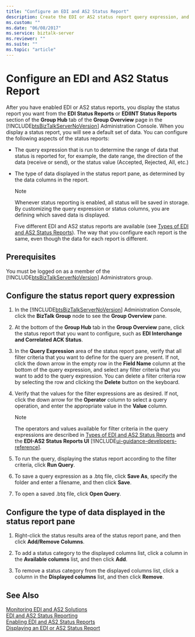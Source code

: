 ```yaml
---
title: "Configure an EDI and AS2 Status Report"
description: Create the EDI or AS2 status report query expression, and select the data you want displayed in the report for in BizTalk Server
ms.custom: ""
ms.date: "06/08/2017"
ms.service: biztalk-server
ms.reviewer: ""
ms.suite: ""
ms.topic: "article"
---
```

# Configure an EDI and AS2 Status Report
After you have enabled EDI or AS2 status reports, you display the status report you want from the **EDI Status Reports** or **EDIINT Status Reports** section of the **Group Hub** tab of the **Group Overview** page in the [!INCLUDE[btsBizTalkServerNoVersion](../includes/btsbiztalkservernoversion-md.md)] Administration Console. When you display a status report, you will see a default set of data. You can configure the following aspects of the status reports:  
  
- The query expression that is run to determine the range of data that status is reported for, for example, the date range, the direction of the data (receive or send), or the status value (Accepted, Rejected, All, etc.)  
  
- The type of data displayed in the status report pane, as determined by the data columns in the report.  
  
  > [!NOTE]
  >  Whenever status reporting is enabled, all status will be saved in storage. By customizing the query expression or status columns, you are defining which saved data is displayed.  
  
  Five different EDI and AS2 status reports are available (see [Types of EDI and AS2 Status Reports](../core/types-of-edi-and-as2-status-reports.md)). The way that you configure each report is the same, even though the data for each report is different.  
  
## Prerequisites  
 You must be logged on as a member of the [!INCLUDE[btsBizTalkServerNoVersion](../includes/btsbiztalkservernoversion-md.md)] Administrators group.  
  
## Configure the status report query expression  
  
1. In the [!INCLUDE[btsBizTalkServerNoVersion](../includes/btsbiztalkservernoversion-md.md)] Administration Console, click the **BizTalk Group** node to see the **Group Overview** pane.  
  
2. At the bottom of the **Group Hub** tab in the **Group Overview** pane, click the status report that you want to configure, such as **EDI Interchange and Correlated ACK Status**.  
  
3. In the **Query Expression** area of the status report pane, verify that all filter criteria that you want to define for the query are present. If not, click the down arrow in the empty row in the **Field Name** column at the bottom of the query expression, and select any filter criteria that you want to add to the query expression. You can delete a filter criteria row by selecting the row and clicking the **Delete** button on the keyboard.  
  
4. Verify that the values for the filter expressions are as desired. If not, click the down arrow for the **Operator** column to select a query operation, and enter the appropriate value in the **Value** column.  
  
   > [!NOTE]
   >  The operators and values available for filter criteria in the query expressions are described in [Types of EDI and AS2 Status Reports](../core/types-of-edi-and-as2-status-reports.md) and the **EDI-AS2 Status Reports UI** [!INCLUDE[ui-guidance-developers-reference](../includes/ui-guidance-developers-reference.md)].  
  
5. To run the query, displaying the status report according to the filter criteria, click **Run Query**.  
  
6. To save a query expression as a .btq file, click **Save As**, specify the folder and enter a filename, and then click **Save**.  
  
7. To open a saved .btq file, click **Open Query**.  
  
## Configure the type of data displayed in the status report pane  
  
1.  Right-click the status results area of the status report pane, and then click **Add/Remove Columns**.  
  
2.  To add a status category to the displayed columns list, click a column in the **Available columns** list, and then click **Add**.  
  
3.  To remove a status category from the displayed columns list, click a column in the **Displayed columns** list, and then click **Remove**.  
  
## See Also  
 [Monitoring EDI and AS2 Solutions](../core/monitoring-edi-and-as2-solutions.md)   
 [EDI and AS2 Status Reporting](../core/edi-and-as2-status-reporting.md)   
 [Enabling EDI and AS2 Status Reports](../core/enabling-edi-and-as2-status-reports.md)   
 [Displaying an EDI or AS2 Status Report](../core/displaying-an-edi-or-as2-status-report.md)